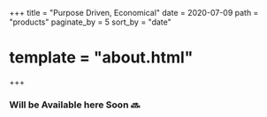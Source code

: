 +++
title = "Purpose Driven, Economical"
date = 2020-07-09
path = "products"
paginate_by = 5
sort_by = "date"
# template = "about.html"
+++
### Will be Available here Soon :soon: